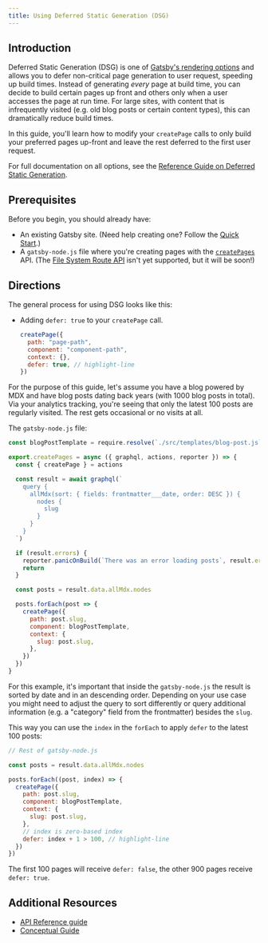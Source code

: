 ```yaml
---
title: Using Deferred Static Generation (DSG)
---
```


## Introduction

Deferred Static Generation (DSG) is one of [Gatsby's rendering options](/docs/conceptual/rendering-options/) and allows you to defer non-critical page generation to user request, speeding up build times. Instead of generating _every_ page at build time, you can decide to build certain pages up front and others only when a user accesses the page at run time. For large sites, with content that is infrequently visited (e.g. old blog posts or certain content types), this can dramatically reduce build times.

In this guide, you'll learn how to modify your `createPage` calls to only build your preferred pages up-front and leave the rest deferred to the first user request.

For full documentation on all options, see the [Reference Guide on Deferred Static Generation](/docs/reference/rendering-options/deferred-static-generation/).

## Prerequisites

Before you begin, you should already have:

- An existing Gatsby site. (Need help creating one? Follow the [Quick Start](/docs/quick-start/).)
- A `gatsby-node.js` file where you're creating pages with the [`createPages`](/docs/reference/config-files/gatsby-node#createPages) API. (The [File System Route API](/docs/reference/routing/file-system-route-api) isn't yet supported, but it will be soon!)

## Directions

The general process for using DSG looks like this:

- Adding `defer: true` to your `createPage` call.

  ```js
  createPage({
    path: "page-path",
    component: "component-path",
    context: {},
    defer: true, // highlight-line
  })
  ```

For the purpose of this guide, let's assume you have a blog powered by MDX and have blog posts dating back years (with 1000 blog posts in total). Via your analytics tracking, you're seeing that only the latest 100 posts are regularly visited. The rest gets occasional or no visits at all.

The `gatsby-node.js` file:

```js:title=gatsby-node.js
const blogPostTemplate = require.resolve(`./src/templates/blog-post.js`)

export.createPages = async ({ graphql, actions, reporter }) => {
  const { createPage } = actions

  const result = await graphql(`
    query {
      allMdx(sort: { fields: frontmatter___date, order: DESC }) {
        nodes {
          slug
        }
      }
    }
  `)

  if (result.errors) {
    reporter.panicOnBuild(`There was an error loading posts`, result.errors)
    return
  }

  const posts = result.data.allMdx.nodes

  posts.forEach(post => {
    createPage({
      path: post.slug,
      component: blogPostTemplate,
      context: {
        slug: post.slug,
      },
    })
  })
}
```

For this example, it's important that inside the `gatsby-node.js` the result is sorted by date and in an descending order. Depending on your use case you might need to adjust the query to sort differently or query additional information (e.g. a "category" field from the frontmatter) besides the `slug`.

This way you can use the `index` in the `forEach` to apply `defer` to the latest 100 posts:

```js:title=gatsby-node.js
// Rest of gatsby-node.js

const posts = result.data.allMdx.nodes

posts.forEach((post, index) => {
  createPage({
    path: post.slug,
    component: blogPostTemplate,
    context: {
      slug: post.slug,
    },
    // index is zero-based index
    defer: index + 1 > 100, // highlight-line
  })
})
```

The first 100 pages will receive `defer: false`, the other 900 pages receive `defer: true`.

## Additional Resources

- [API Reference guide](/docs/reference/rendering-options/deferred-static-generation/)
- [Conceptual Guide](/docs/conceptual/rendering-options/)
